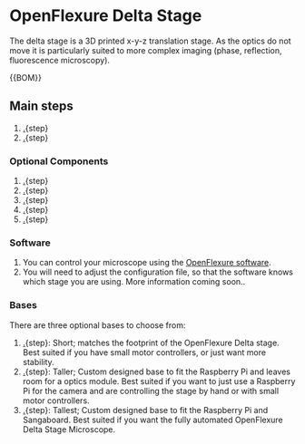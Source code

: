 # OpenFlexure Delta Stage

The delta stage is a 3D printed x-y-z translation stage. As the optics do not move it is particularly suited to more complex imaging (phase, reflection, fluorescence microscopy).

{{BOM}}

## Main steps

1. [.](printing_the_components.md){step}  
1. [.](assembling_the_actuators.md){step}

### Optional Components

1. [.](attaching_the_sample_clips.md){step}
1. [.](attaching_the_motors.md){step}  
1. [.](reflection_illumination.md){step}  
1. [.](transmission_illumination.md){step}  
1. [.](connecting_the_electronics.md){step}

### Software

1. You can control your microscope using the [OpenFlexure software](https://openflexure.org/projects/microscope/install).
2. You will need to adjust the configuration file, so that the software knows which stage you are using. More information coming soon..

### Bases 
There are three optional bases to choose from:

1. [.](simple_base.md){step}:  Short; matches the footprint of the OpenFlexure Delta stage.  Best suited if you have small motor controllers, or just want more stability.
2. [.](raspi_base.md){step}: Taller; Custom designed base to fit the Raspberry Pi and leaves room for a optics module. Best suited if you want to just use a Raspberry Pi for the camera and are controlling the stage by hand or with small motor controllers.
3. [.](raspi_sangaboard_base.md.){step}: Tallest; Custom designed base to fit the Raspberry Pi and Sangaboard.  Best suited if you want the fully automated OpenFlexure Delta Stage Microscope.


